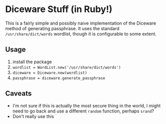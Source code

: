 # Diceware Stuff (in Ruby!)

This is a fairly simple and possibly naive implementation of the Diceware method of generating passphrase. It uses the standard `/usr/share/dict/words` wordlist, though it is configurable to some extent.

## Usage
1. install the package
2. `wordlist = WordList.new('/usr/share/dict/words')`
2. `diceware = Diceware.new(wordlist)`
3. `passphrase = diceware.generate_passphrase`

## Caveats
* I'm not sure if this is actually  the most secure thing in the world, I might need to go back and use a different `random` function, perhaps `srand`?
* Don't really use this
